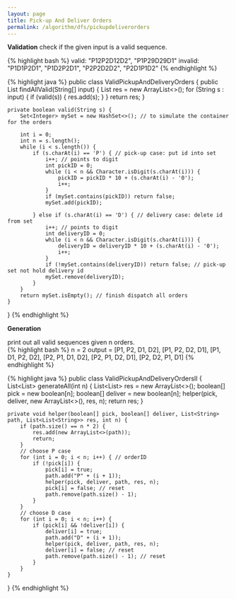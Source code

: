 ```yaml
---
layout: page
title: Pick-up And Deliver Orders
permalink: /algorithm/dfs/pickupdeliverorders
---
```

**Validation**
check if the given input is a valid sequence.  
  
{% highlight bash %}
valid:   "P12P2D12D2", "P1P29D29D1"
invalid: "P1D1P2D1", "P1D2P2D1", "P2P2D2D2", "P2D1P1D2"
{% endhighlight %}

{% highlight java %}
public class ValidPickupAndDeliveryOrders {
    public List<String> findAllValid(String[] input) {
        List<String> res = new ArrayList<>();
        for (String s : input) {
            if (valid(s)) {
                res.add(s);
            }
        }
        return res;
    }

    private boolean valid(String s) {
        Set<Integer> mySet = new HashSet<>(); // to simulate the container for the orders

        int i = 0;
        int n = s.length();
        while (i < s.length()) {
            if (s.charAt(i) == 'P') { // pick-up case: put id into set
                i++; // points to digit
                int pickID = 0;
                while (i < n && Character.isDigit(s.charAt(i))) {
                    pickID = pickID * 10 + (s.charAt(i) - '0');
                    i++;
                }
                if (mySet.contains(pickID)) return false;
                mySet.add(pickID);

            } else if (s.charAt(i) == 'D') { // delivery case: delete id from set
                i++; // points to digit
                int deliveryID = 0;
                while (i < n && Character.isDigit(s.charAt(i))) {
                    deliveryID = deliveryID * 10 + (s.charAt(i) - '0');
                    i++;
                }
                if (!mySet.contains(deliveryID)) return false; // pick-up set not hold delivery id
                mySet.remove(deliveryID);
            }
        }
        return mySet.isEmpty(); // finish dispatch all orders
    }
}
{% endhighlight %}

**Generation**

print out all valid sequences given n orders.  
{% highlight bash %}
n = 2
output = [P1, P2, D1, D2], [P1, P2, D2, D1], [P1, D1, P2, D2], [P2, P1, D1, D2], [P2, P1, D2, D1], [P2, D2, P1, D1]
{% endhighlight %}

{% highlight java %}
public class ValidPickupAndDeliveryOrdersII {
    List<List<String>> generateAll(int n) {
        List<List<String>> res = new ArrayList<>();
        boolean[] pick = new boolean[n];
        boolean[] deliver = new boolean[n];
        helper(pick, deliver, new ArrayList<>(), res, n);
        return res;
    }

    private void helper(boolean[] pick, boolean[] deliver, List<String> path, List<List<String>> res, int n) {
        if (path.size() == n * 2) {
            res.add(new ArrayList<>(path));
            return;
        }
        // choose P case
        for (int i = 0; i < n; i++) { // orderID
            if (!pick[i]) {
                pick[i] = true;
                path.add("P" + (i + 1));
                helper(pick, deliver, path, res, n);
                pick[i] = false; // reset
                path.remove(path.size() - 1);
            }
        }
        // choose D case
        for (int i = 0; i < n; i++) {
            if (pick[i] && !deliver[i]) {
                deliver[i] = true;
                path.add("D" + (i + 1));
                helper(pick, deliver, path, res, n);
                deliver[i] = false; // reset
                path.remove(path.size() - 1); // reset
            }
        }
    }
}
{% endhighlight %}


